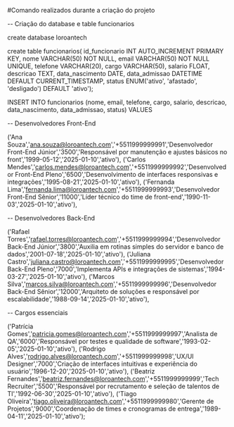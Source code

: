#Comando realizados durante a criação do projeto


-- Criação do database e table funcionarios

create database loroantech

create table funcionarios(
    id_funcionario INT AUTO_INCREMENT PRIMARY KEY,
    nome VARCHAR(50) NOT NULL,
    email VARCHAR(50) NOT NULL UNIQUE,
    telefone VARCHAR(20),
    cargo VARCHAR(50),
    salario FLOAT,
    descricao TEXT,
    data_nascimento DATE,
    data_admissao DATETIME DEFAULT CURRENT_TIMESTAMP,
    status ENUM('ativo', 'afastado', 'desligado') DEFAULT 'ativo');


INSERT INTO funcionarios (nome, email, telefone, cargo, salario, descricao, data_nascimento, data_admissao, status)
VALUES


-- Desenvolvedores Front-End

('Ana Souza','ana.souza@loroantech.com','+5511999999991','Desenvolvedor Front-End Júnior','3500','Responsável por manutenção e ajustes básicos no front','1999-05-12','2025-01-10','ativo'),
('Carlos Mendes','carlos.mendes@loroantech.com','+5511999999992','Desenvolvedor Front-End Pleno','6500','Desenvolvimento de interfaces responsivas e integrações','1995-08-21','2025-01-10','ativo'),
('Fernanda Lima','fernanda.lima@loroantech.com','+5511999999993','Desenvolvedor Front-End Sênior','11000','Líder técnico do time de front-end','1990-11-03','2025-01-10','ativo'),


-- Desenvolvedores Back-End

('Rafael Torres','rafael.torres@loroantech.com','+5511999999994','Desenvolvedor Back-End Júnior','3800','Auxilia em rotinas simples do servidor e banco de dados','2001-07-18','2025-01-10','ativo'),
('Juliana Castro','juliana.castro@loroantech.com','+5511999999995','Desenvolvedor Back-End Pleno','7000','Implementa APIs e integrações de sistemas','1994-03-27','2025-01-10','ativo'),
('Marcos Silva','marcos.silva@loroantech.com','+5511999999996','Desenvolvedor Back-End Sênior','12000','Arquiteto de soluções e responsável por escalabilidade','1988-09-14','2025-01-10','ativo'),


-- Cargos essenciais 

('Patrícia Gomes','patricia.gomes@loroantech.com','+5511999999997','Analista de QA','6000','Responsável por testes e qualidade de software','1993-02-05','2025-01-10','ativo'),
('Rodrigo Alves','rodrigo.alves@loroantech.com','+5511999999998','UX/UI Designer','7000','Criação de interfaces intuitivas e experiência do usuário','1996-12-20','2025-01-10','ativo'),
('Beatriz Fernandes','beatriz.fernandes@loroantech.com','+5511999999999','Tech Recruiter','5500','Responsável por recrutamento e seleção de talentos de TI','1992-06-30','2025-01-10','ativo'),
('Tiago Oliveira','tiago.oliveira@loroantech.com','+5511999999980','Gerente de Projetos','9000','Coordenação de times e cronogramas de entrega','1989-04-11','2025-01-10','ativo');
